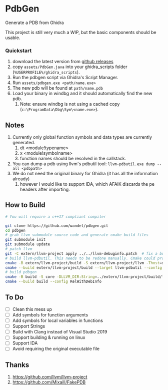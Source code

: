 # PdbGen

Generate a PDB from Ghidra

This project is still very much a WIP, but the basic components should be usable.

### Quickstart

1. download the latest version from [github releases](https://github.com/wandel/pdbgen/releases)
1. copy `assets/PdbGen.java` into your ghidra_scripts folder (`%USERPROFILE%/ghidra_scripts`).
1. Run the pdbgen script via Ghidra's Script Manager.
1. Run `assets/pdbgen.exe <path/name.exe>`
1. The new pdb will be found at `path/name.pdb`
1. Load your binary in windbg and it should automatically find the new pdb.
   1. Note: ensure windbg is not using a cached copy (`c:\ProgramData\Dbg\Sym\<name.exe>`).

## Notes

1. Currently only global function symbols and data types are currently generated.
   1. dt <module!typename> <address>
   1. x <module!symbolname>
   1. function names should be resolved in the callstack.
1. You can dump a pdb using llvm's pdbutil tool: `llvm-pdbutil.exe dump --all <pdbpath>`
1. We do not need the original binary for Ghidra (it has all the information already)
   1. however I would like to support IDA, which AFAIK discards the pe headers after importing.

## How to Build

```sh
# You will require a c++17 compliant compiler

git clone https://github.com/wandel/pdbgen.git
cd pdbgen
# grab llvm submodule source code and generate cmake build files
git submodule init
git submodule update
# patch llvm
git -C extern/llvm-project apply ../../llvm-debuginfo.patch  # fix a bug in GSIStreamBuilder
# build llvm-pdbutil. This needs to be redone manually. Cmake could probably be used to make it a single build command but I couldnt' figure out how to just target llvm-pdbutil and llvm is huge otherwise
cmake -B extern/llvm-project/build -S extern/llvm-project/llvm -Thost=x64
cmake --build extern/llvm-project/build --target llvm-pdbutil --config RelWithDebInfo # will take 10mins or so
# build pdbgen
cmake -B build -S core -DLLVM_DIR:String=../extern/llvm-project/build/lib/cmake/llvm -Thost=x64
cmake --build build --config RelWithDebInfo
```

## To Do

- [ ] Clean this mess up
- [ ] Add symbols for function arguments
- [ ] Add symbols for local variables in functions
- [ ] Support Strings
- [ ] Build with Clang instead of Visual Studio 2019
- [ ] Support building & running on linux
- [ ] Support IDA
- [ ] Avoid requiring the original executable file

## Thanks

1. https://github.com/llvm/llvm-project
1. https://github.com/Mixaill/FakePDB
